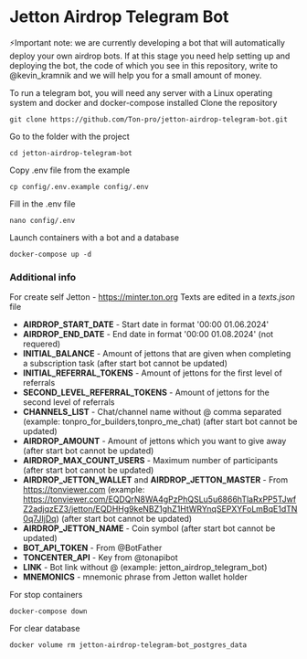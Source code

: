 # Jetton Airdrop Telegram Bot

⚡️Important note: we are currently developing a bot that will automatically deploy your own airdrop bots. If at this stage you need help setting up and deploying the bot, the code of which you see in this repository, write to @kevin_kramnik and we will help you for a small amount of money.

To run a telegram bot, you will need any server with a Linux operating system and docker and docker-compose installed
Clone the repository
```
git clone https://github.com/Ton-pro/jetton-airdrop-telegram-bot.git
```
Go to the folder with the project
```
cd jetton-airdrop-telegram-bot
```
Copy .env file from the example
```
cp config/.env.example config/.env
```
Fill in the .env file
```
nano config/.env
```
Launch containers with a bot and a database
```
docker-compose up -d
```

### Additional info

For create self Jetton - https://minter.ton.org
Texts are edited in a _texts.json_ file

* **AIRDROP_START_DATE** - Start date in format '00:00 01.06.2024'
* **AIRDROP_END_DATE** - End date in format '00:00 01.08.2024' (not requered)
* **INITIAL_BALANCE** - Amount of jettons that are given when completing a subscription task (after start bot cannot be updated)
* **INITIAL_REFERRAL_TOKENS** - Amount of jettons for the first level of referrals
* **SECOND_LEVEL_REFERRAL_TOKENS** - Amount of jettons for the second level of referrals
* **CHANNELS_LIST** - Chat/channel name without @ comma separated (example: tonpro_for_builders,tonpro_me_chat) (after start bot cannot be updated)
* **AIRDROP_AMOUNT** - Amount of jettons which you want to give away (after start bot cannot be updated)
* **AIRDROP_MAX_COUNT_USERS** - Maximum number of participants (after start bot cannot be updated)
* **AIRDROP_JETTON_WALLET** and  **AIRDROP_JETTON_MASTER** - From https://tonviewer.com (example: https://tonviewer.com/EQDQrN8WA4gPzPhQSLu5u6866hTlaRxPP5TJwfZ2adjqzEZ3/jetton/EQDHHg9keNBZ1ghZ1HtWRYnqSEPXYFoLmBqE1dTN0q7JIjDq) (after start bot cannot be updated)
* **AIRDROP_JETTON_NAME** - Coin symbol (after start bot cannot be updated)
* **BOT_API_TOKEN** - From @BotFather
* **TONCENTER_API** - Key from @tonapibot
* **LINK** - Bot link without @ (example: jetton_airdrop_telegram_bot)
* **MNEMONICS** - mnemonic phrase from Jetton wallet holder

For stop containers
```
docker-compose down
```

For clear database
```
docker volume rm jetton-airdrop-telegram-bot_postgres_data
```
